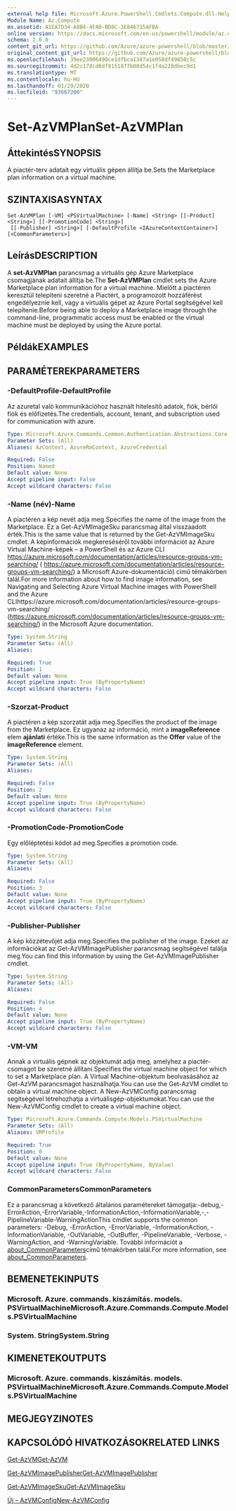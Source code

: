```yaml
---
external help file: Microsoft.Azure.PowerShell.Cmdlets.Compute.dll-Help.xml
Module Name: Az.Compute
ms.assetid: A1EA7D34-A8B4-4FA0-BD8C-3E846715AFBA
online version: https://docs.microsoft.com/en-us/powershell/module/az.compute/set-azvmplan
schema: 2.0.0
content_git_url: https://github.com/Azure/azure-powershell/blob/master/src/Compute/Compute/help/Set-AzVMPlan.md
original_content_git_url: https://github.com/Azure/azure-powershell/blob/master/src/Compute/Compute/help/Set-AzVMPlan.md
ms.openlocfilehash: 39ee23006490ce1dfbca1387a1e058df49850c5c
ms.sourcegitcommit: 4d2c178cd6df9151877b08d54c1f4a228dbec9d1
ms.translationtype: MT
ms.contentlocale: hu-HU
ms.lasthandoff: 01/29/2020
ms.locfileid: "93667200"
---
```

# <span data-ttu-id="d84f7-101">Set-AzVMPlan</span><span class="sxs-lookup"><span data-stu-id="d84f7-101">Set-AzVMPlan</span></span>

## <span data-ttu-id="d84f7-102">Áttekintés</span><span class="sxs-lookup"><span data-stu-id="d84f7-102">SYNOPSIS</span></span>
<span data-ttu-id="d84f7-103">A piactér-terv adatait egy virtuális gépen állítja be.</span><span class="sxs-lookup"><span data-stu-id="d84f7-103">Sets the Marketplace plan information on a virtual machine.</span></span>

## <span data-ttu-id="d84f7-104">SZINTAXISA</span><span class="sxs-lookup"><span data-stu-id="d84f7-104">SYNTAX</span></span>

```
Set-AzVMPlan [-VM] <PSVirtualMachine> [-Name] <String> [[-Product] <String>] [[-PromotionCode] <String>]
 [[-Publisher] <String>] [-DefaultProfile <IAzureContextContainer>] [<CommonParameters>]
```

## <span data-ttu-id="d84f7-105">Leírás</span><span class="sxs-lookup"><span data-stu-id="d84f7-105">DESCRIPTION</span></span>
<span data-ttu-id="d84f7-106">A **set-AzVMPlan** parancsmag a virtuális gép Azure Marketplace csomagjának adatait állítja be.</span><span class="sxs-lookup"><span data-stu-id="d84f7-106">The **Set-AzVMPlan** cmdlet sets the Azure Marketplace plan information for a virtual machine.</span></span>
<span data-ttu-id="d84f7-107">Mielőtt a piactéren keresztül telepíteni szeretné a Piactért, a programozott hozzáférést engedélyeznie kell, vagy a virtuális gépet az Azure Portal segítségével kell telepítenie.</span><span class="sxs-lookup"><span data-stu-id="d84f7-107">Before being able to deploy a Marketplace image through the command-line, programmatic access must be enabled or the virtual machine must be deployed by using the Azure portal.</span></span>

## <span data-ttu-id="d84f7-108">Példák</span><span class="sxs-lookup"><span data-stu-id="d84f7-108">EXAMPLES</span></span>

## <span data-ttu-id="d84f7-109">PARAMÉTEREK</span><span class="sxs-lookup"><span data-stu-id="d84f7-109">PARAMETERS</span></span>

### <span data-ttu-id="d84f7-110">-DefaultProfile</span><span class="sxs-lookup"><span data-stu-id="d84f7-110">-DefaultProfile</span></span>
<span data-ttu-id="d84f7-111">Az azuretal való kommunikációhoz használt hitelesítő adatok, fiók, bérlői fiók és előfizetés.</span><span class="sxs-lookup"><span data-stu-id="d84f7-111">The credentials, account, tenant, and subscription used for communication with azure.</span></span>

```yaml
Type: Microsoft.Azure.Commands.Common.Authentication.Abstractions.Core.IAzureContextContainer
Parameter Sets: (All)
Aliases: AzContext, AzureRmContext, AzureCredential

Required: False
Position: Named
Default value: None
Accept pipeline input: False
Accept wildcard characters: False
```

### <span data-ttu-id="d84f7-112">-Name (név)</span><span class="sxs-lookup"><span data-stu-id="d84f7-112">-Name</span></span>
<span data-ttu-id="d84f7-113">A piactéren a kép nevét adja meg.</span><span class="sxs-lookup"><span data-stu-id="d84f7-113">Specifies the name of the image from the Marketplace.</span></span>
<span data-ttu-id="d84f7-114">Ez a Get-AzVMImageSku parancsmag által visszaadott érték.</span><span class="sxs-lookup"><span data-stu-id="d84f7-114">This is the same value that is returned by the Get-AzVMImageSku cmdlet.</span></span>
<span data-ttu-id="d84f7-115">A képinformációk megkereséséről további információt az Azure Virtual Machine-képek – a PowerShell és az Azure CLI https://azure.microsoft.com/documentation/articles/resource-groups-vm-searching/ ( https://azure.microsoft.com/documentation/articles/resource-groups-vm-searching/) a Microsoft Azure-dokumentáció) című témakörben talál.</span><span class="sxs-lookup"><span data-stu-id="d84f7-115">For more information about how to find image information, see Navigating and Selecting Azure Virtual Machine images with PowerShell and the Azure CLIhttps://azure.microsoft.com/documentation/articles/resource-groups-vm-searching/ (https://azure.microsoft.com/documentation/articles/resource-groups-vm-searching/) in the Microsoft Azure documentation.</span></span>

```yaml
Type: System.String
Parameter Sets: (All)
Aliases:

Required: True
Position: 1
Default value: None
Accept pipeline input: True (ByPropertyName)
Accept wildcard characters: False
```

### <span data-ttu-id="d84f7-116">-Szorzat</span><span class="sxs-lookup"><span data-stu-id="d84f7-116">-Product</span></span>
<span data-ttu-id="d84f7-117">A piactéren a kép szorzatát adja meg.</span><span class="sxs-lookup"><span data-stu-id="d84f7-117">Specifies the product of the image from the Marketplace.</span></span>
<span data-ttu-id="d84f7-118">Ez ugyanaz az információ, mint a **imageReference** elem **ajánlati** értéke.</span><span class="sxs-lookup"><span data-stu-id="d84f7-118">This is the same information as the **Offer** value of the **imageReference** element.</span></span>

```yaml
Type: System.String
Parameter Sets: (All)
Aliases:

Required: False
Position: 2
Default value: None
Accept pipeline input: True (ByPropertyName)
Accept wildcard characters: False
```

### <span data-ttu-id="d84f7-119">-PromotionCode</span><span class="sxs-lookup"><span data-stu-id="d84f7-119">-PromotionCode</span></span>
<span data-ttu-id="d84f7-120">Egy előléptetési kódot ad meg.</span><span class="sxs-lookup"><span data-stu-id="d84f7-120">Specifies a promotion code.</span></span>

```yaml
Type: System.String
Parameter Sets: (All)
Aliases:

Required: False
Position: 3
Default value: None
Accept pipeline input: True (ByPropertyName)
Accept wildcard characters: False
```

### <span data-ttu-id="d84f7-121">-Publisher</span><span class="sxs-lookup"><span data-stu-id="d84f7-121">-Publisher</span></span>
<span data-ttu-id="d84f7-122">A kép közzétevőjét adja meg.</span><span class="sxs-lookup"><span data-stu-id="d84f7-122">Specifies the publisher of the image.</span></span>
<span data-ttu-id="d84f7-123">Ezeket az információkat az Get-AzVMImagePublisher parancsmag segítségével találja meg.</span><span class="sxs-lookup"><span data-stu-id="d84f7-123">You can find this information by using the Get-AzVMImagePublisher cmdlet.</span></span>

```yaml
Type: System.String
Parameter Sets: (All)
Aliases:

Required: False
Position: 4
Default value: None
Accept pipeline input: True (ByPropertyName)
Accept wildcard characters: False
```

### <span data-ttu-id="d84f7-124">-VM</span><span class="sxs-lookup"><span data-stu-id="d84f7-124">-VM</span></span>
<span data-ttu-id="d84f7-125">Annak a virtuális gépnek az objektumát adja meg, amelyhez a piactér-csomagot be szeretné állítani.</span><span class="sxs-lookup"><span data-stu-id="d84f7-125">Specifies the virtual machine object for which to set a Marketplace plan.</span></span>
<span data-ttu-id="d84f7-126">A Virtual Machine-objektum beolvasásához az Get-AzVM parancsmagot használhatja.</span><span class="sxs-lookup"><span data-stu-id="d84f7-126">You can use the Get-AzVM cmdlet to obtain a virtual machine object.</span></span>
<span data-ttu-id="d84f7-127">A New-AzVMConfig parancsmag segítségével létrehozhatja a virtuálisgép-objektumokat.</span><span class="sxs-lookup"><span data-stu-id="d84f7-127">You can use the New-AzVMConfig cmdlet to create a virtual machine object.</span></span>

```yaml
Type: Microsoft.Azure.Commands.Compute.Models.PSVirtualMachine
Parameter Sets: (All)
Aliases: VMProfile

Required: True
Position: 0
Default value: None
Accept pipeline input: True (ByPropertyName, ByValue)
Accept wildcard characters: False
```

### <span data-ttu-id="d84f7-128">CommonParameters</span><span class="sxs-lookup"><span data-stu-id="d84f7-128">CommonParameters</span></span>
<span data-ttu-id="d84f7-129">Ez a parancsmag a következő általános paramétereket támogatja:-debug,-ErrorAction,-ErrorVariable,-InformationAction,-InformationVariable,-,-PipelineVariable-WarningAction</span><span class="sxs-lookup"><span data-stu-id="d84f7-129">This cmdlet supports the common parameters: -Debug, -ErrorAction, -ErrorVariable, -InformationAction, -InformationVariable, -OutVariable, -OutBuffer, -PipelineVariable, -Verbose, -WarningAction, and -WarningVariable.</span></span> <span data-ttu-id="d84f7-130">További információt a [about_CommonParameters](https://go.microsoft.com/fwlink/?LinkID=113216)című témakörben talál.</span><span class="sxs-lookup"><span data-stu-id="d84f7-130">For more information, see [about_CommonParameters](https://go.microsoft.com/fwlink/?LinkID=113216).</span></span>

## <span data-ttu-id="d84f7-131">BEMENETEK</span><span class="sxs-lookup"><span data-stu-id="d84f7-131">INPUTS</span></span>

### <span data-ttu-id="d84f7-132">Microsoft. Azure. commands. kiszámítás. models. PSVirtualMachine</span><span class="sxs-lookup"><span data-stu-id="d84f7-132">Microsoft.Azure.Commands.Compute.Models.PSVirtualMachine</span></span>

### <span data-ttu-id="d84f7-133">System. String</span><span class="sxs-lookup"><span data-stu-id="d84f7-133">System.String</span></span>

## <span data-ttu-id="d84f7-134">KIMENETEK</span><span class="sxs-lookup"><span data-stu-id="d84f7-134">OUTPUTS</span></span>

### <span data-ttu-id="d84f7-135">Microsoft. Azure. commands. kiszámítás. models. PSVirtualMachine</span><span class="sxs-lookup"><span data-stu-id="d84f7-135">Microsoft.Azure.Commands.Compute.Models.PSVirtualMachine</span></span>

## <span data-ttu-id="d84f7-136">MEGJEGYZI</span><span class="sxs-lookup"><span data-stu-id="d84f7-136">NOTES</span></span>

## <span data-ttu-id="d84f7-137">KAPCSOLÓDÓ HIVATKOZÁSOK</span><span class="sxs-lookup"><span data-stu-id="d84f7-137">RELATED LINKS</span></span>

[<span data-ttu-id="d84f7-138">Get-AzVM</span><span class="sxs-lookup"><span data-stu-id="d84f7-138">Get-AzVM</span></span>](./Get-AzVM.md)

[<span data-ttu-id="d84f7-139">Get-AzVMImagePublisher</span><span class="sxs-lookup"><span data-stu-id="d84f7-139">Get-AzVMImagePublisher</span></span>](./Get-AzVMImagePublisher.md)

[<span data-ttu-id="d84f7-140">Get-AzVMImageSku</span><span class="sxs-lookup"><span data-stu-id="d84f7-140">Get-AzVMImageSku</span></span>](./Get-AzVMImageSku.md)

[<span data-ttu-id="d84f7-141">Új – AzVMConfig</span><span class="sxs-lookup"><span data-stu-id="d84f7-141">New-AzVMConfig</span></span>](./New-AzVMConfig.md)
